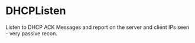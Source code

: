# DHCPListen
Listen to DHCP ACK Messages and report on the server and client IPs seen - very passive recon.
